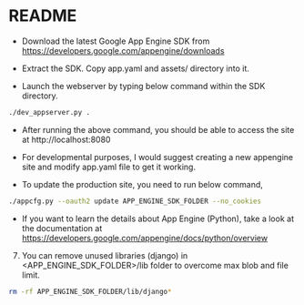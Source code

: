 README
======
* Download the latest Google App Engine SDK from https://developers.google.com/appengine/downloads

* Extract the SDK. Copy app.yaml and assets/ directory into it.

* Launch the webserver by typing below command within the SDK directory.
```bash
./dev_appserver.py .
```

* After running the above command, you should be able to access the site at http://localhost:8080

* For developmental purposes, I would suggest creating a new appengine site and modify app.yaml file to get it working.

* To update the production site, you need to run below command,
```bash
./appcfg.py --oauth2 update APP_ENGINE_SDK_FOLDER --no_cookies
```

* If you want to learn the details about App Engine (Python), take a look at the documentation at https://developers.google.com/appengine/docs/python/overview

7) You can remove unused libraries (django) in <APP_ENGINE_SDK_FOLDER>/lib folder to overcome max blob and file limit.
```bash
rm -rf APP_ENGINE_SDK_FOLDER/lib/django*
```
